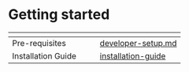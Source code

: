 # Getting started

<table data-view="cards"><thead><tr><th></th><th></th><th></th><th data-hidden data-card-target data-type="content-ref"></th></tr></thead><tbody><tr><td>Pre-requisites</td><td></td><td></td><td><a href="../../developer-documentation/developer-setup.md">developer-setup.md</a></td></tr><tr><td>Installation Guide</td><td></td><td></td><td><a href="../developers-guide/functional-registry/installation-guide/">installation-guide</a></td></tr></tbody></table>
